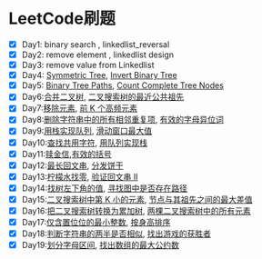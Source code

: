 # LeetCode刷题

- [x] Day1: binary search , linkedlist_reversal
- [x] Day2: remove element , linkedlist design
- [x] Day3: remove value from Linkedlist
- [x] Day4: [Symmetric Tree](https://leetcode.cn/problems/symmetric-tree/), [Invert Binary Tree](https://leetcode.cn/problems/invert-binary-tree/)
- [x] Day5: [Binary Tree Paths](https://leetcode.cn/problems/binary-tree-paths/), [Count Complete Tree Nodes](https://leetcode.cn/problems/count-complete-tree-nodes/)
- [x] Day6:[合并二叉树](https://leetcode.cn/problems/merge-two-binary-trees/description/), [二叉搜索树的最近公共祖先](https://leetcode.cn/problems/lowest-common-ancestor-of-a-binary-search-tree/description/)
- [x] Day7:[移除元素](https://leetcode.cn/problems/remove-element/description/), [前 K 个高频元素](https://leetcode.cn/problems/top-k-frequent-elements/description/)
- [x] Day8:[删除字符串中的所有相邻重复项](https://leetcode.cn/problems/remove-all-adjacent-duplicates-in-string/description/), [有效的字母异位词](https://leetcode.cn/problems/valid-anagram/description/)
- [x] Day9:[用栈实现队列](https://leetcode.cn/problems/implement-queue-using-stacks/description/), [滑动窗口最大值](https://leetcode.cn/problems/sliding-window-maximum/description/)
- [x] Day10:[查找共用字符](https://leetcode.cn/problems/find-common-characters/description/), [用队列实现栈](https://leetcode.cn/problems/implement-stack-using-queues/description/)
- [x] Day11:[赎金信](https://leetcode.cn/problems/ransom-note/description/),[有效的括号](https://leetcode.cn/problems/valid-parentheses/description/)
- [x] Day12:[最长回文串](https://leetcode.cn/problems/longest-palindrome/description/), [分发饼干](https://leetcode.cn/problems/assign-cookies/solutions/534281/fen-fa-bing-gan-by-leetcode-solution-50se/)
- [x] Day13:[柠檬水找零](https://leetcode.cn/problems/lemonade-change/description/), [验证回文串 II](https://leetcode.cn/problems/valid-palindrome-ii/description/)
- [x] Day14:[找树左下角的值](https://leetcode.cn/problems/find-bottom-left-tree-value/description/), [寻找图中是否存在路径](https://leetcode.cn/problems/find-if-path-exists-in-graph/description/)
- [x] Day15:[二叉搜索树中第 K 小的元素](https://leetcode.cn/problems/kth-smallest-element-in-a-bst/description/), [节点与其祖先之间的最大差值](https://leetcode.cn/problems/maximum-difference-between-node-and-ancestor/description/)
- [x] Day16:[把二叉搜索树转换为累加树](https://leetcode.cn/problems/convert-bst-to-greater-tree/description/), [两棵二叉搜索树中的所有元素](https://leetcode.cn/problems/all-elements-in-two-binary-search-trees/description/)
- [x] Day17:[仅含置位位的最小整数](https://leetcode.cn/problems/smallest-number-with-all-set-bits/), [按身高排序](https://leetcode.cn/problems/sort-the-people/description/)
- [x] Day18:[判断字符串的两半是否相似](https://leetcode.cn/problems/determine-if-string-halves-are-alike/description/), [找出游戏的获胜者](https://leetcode.cn/problems/find-the-winner-of-the-circular-game/description/)
- [x] Day19:[划分字母区间](https://leetcode.cn/problems/partition-labels/description/), [找出数组的最大公约数](https://leetcode.cn/problems/find-greatest-common-divisor-of-array/description/)